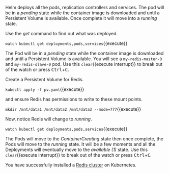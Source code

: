 Helm deploys all the pods, replication controllers and services. The pod will be in a _pending_ state while the container image is downloaded and until a Persistent Volume is available. Once complete it will move into a _running_ state.

Use the _get_ command to find out what was deployed.

`watch kubectl get deployments,pods,services`{{execute}}

The Pod will be in a _pending_ state while the container image is downloaded and until a Persistent Volume is available. You will see a `my-redis-master-0` and `my-redis-slave-0` pod. Use this ```clear```{{execute interrupt}} to break out of the watch or press <kbd>Ctrl</kbd>+<kbd>C</kbd>.

Create a Persistent Volume for Redis.

`kubectl apply -f pv.yaml`{{execute}}

and ensure Redis has permissions to write to these mount points.

`mkdir /mnt/data1 /mnt/data2 /mnt/data3 --mode=777`{{execute}}

Now, notice Redis will change to _running_.

`watch kubectl get deployments,pods,services`{{execute}}

The Pods will move to the _ContainerCreating_ state then once complete, the Pods will move to the _running_ state. It will be a few moments and all the Deployments will eventually move to the _available (1)_ state. Use this ```clear```{{execute interrupt}} to break out of the watch or press <kbd>Ctrl</kbd>+<kbd>C</kbd>.

You have successfully installed a [Redis cluster](https://[[HOST_SUBDOMAIN]]-31112-[[KATACODA_HOST]].environments.katacoda.com/) on Kubernetes.
